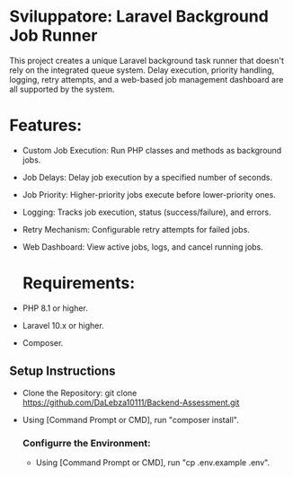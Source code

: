 <h1 center>Sviluppatore: Laravel Background Job Runner</h1>

<p>This project creates a unique Laravel background task runner that doesn't rely on the integrated queue system. Delay execution, priority handling, logging, retry attempts, and a web-based job management dashboard are all supported by the system.</p>

# Features:
- Custom Job Execution: Run PHP classes and methods as background jobs.
- Job Delays: Delay job execution by a specified number of seconds.
- Job Priority: Higher-priority jobs execute before lower-priority ones.
- Logging: Tracks job execution, status (success/failure), and errors.
- Retry Mechanism: Configurable retry attempts for failed jobs.
- Web Dashboard: View active jobs, logs, and cancel running jobs.

  # Requirements:
- PHP 8.1 or higher.
- Laravel 10.x or higher.
- Composer.

## Setup Instructions
- Clone the Repository: git clone https://github.com/DaLebza10111/Backend-Assessment.git
- Using [Command Prompt or CMD], run "composer install".


   ### Configurre the Environment:
  - Using [Command Prompt or CMD], run "cp .env.example .env".

